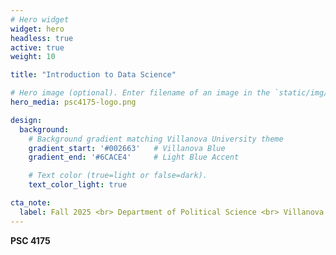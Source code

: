 ```yaml
---
# Hero widget
widget: hero
headless: true
active: true
weight: 10

title: "Introduction to Data Science"

# Hero image (optional). Enter filename of an image in the `static/img/` folder.
hero_media: psc4175-logo.png

design:
  background:
    # Background gradient matching Villanova University theme
    gradient_start: '#002663'   # Villanova Blue
    gradient_end: '#6CACE4'     # Light Blue Accent

    # Text color (true=light or false=dark).
    text_color_light: true

cta_note:
  label: Fall 2025 <br> Department of Political Science <br> Villanova University
---
```


**PSC 4175**
